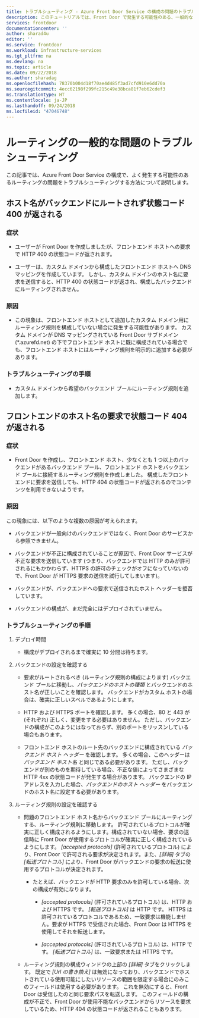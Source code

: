 ```yaml
---
title: トラブルシューティング - Azure Front Door Service の構成の問題のトラブルシューティング | Microsoft Docs
description: このチュートリアルでは、Front Door で発生する可能性のある、一般的な問題のいくつかを自己解決する方法を説明します。
services: frontdoor
documentationcenter: ''
author: sharad4u
editor: ''
ms.service: frontdoor
ms.workload: infrastructure-services
ms.tgt_pltfrm: na
ms.devlang: na
ms.topic: article
ms.date: 09/22/2018
ms.author: sharadag
ms.openlocfilehash: 78370b004d18f70ae4d485f3ad7cfd910e6dd70a
ms.sourcegitcommit: 4ecc62198f299fc215c49e38bca81f7eb62cdef3
ms.translationtype: HT
ms.contentlocale: ja-JP
ms.lasthandoff: 09/24/2018
ms.locfileid: "47046748"
---
```

# <a name="troubleshooting-common-routing-issues"></a>ルーティングの一般的な問題のトラブルシューティング
この記事では、Azure Front Door Service の構成で、よく発生する可能性のあるルーティングの問題をトラブルシューティングする方法について説明します。 

## <a name="hostname-not-routing-to-backend-and-returns-400-status-code"></a>ホスト名がバックエンドにルートされず状態コード 400 が返される


### <a name="symptom"></a>症状
- ユーザーが Front Door を作成しましたが、フロントエンド ホストへの要求で HTTP 400 の状態コードが返されます。

 - ユーザーは、カスタム ドメインから構成したフロントエンド ホストへ DNS マッピングを作成しています。 しかし、カスタム ドメインのホスト名に要求を送信すると、HTTP 400 の状態コードが返され、構成したバックエンドにルーティングされません。

### <a name="cause"></a>原因
- この現象は、フロントエンド ホストとして追加したカスタム ドメイン用にルーティング規則を構成していない場合に発生する可能性があります。 カスタム ドメインが DNS マッピングされている Front Door サブドメイン (*.azurefd.net) の下でフロントエンド ホストに既に構成されている場合でも、フロントエンド ホストにはルーティング規則を明示的に追加する必要があります。

### <a name="troubleshooting-steps"></a>トラブルシューティングの手順
- カスタム ドメインから希望のバックエンド プールにルーティング規則を追加します。

## <a name="request-to-frontend-hostname-returns-404-status-code"></a>フロントエンドのホスト名の要求で状態コード 404 が返される

### <a name="symptom"></a>症状
- Front Door を作成し、フロントエンド ホスト、少なくとも 1 つ以上のバックエンドがあるバックエンド プール、フロントエンド ホストをバックエンド プールに接続するルーティング規則を作成しました。 構成したフロントエンドに要求を送信しても、HTTP 404 の状態コードが返されるのでコンテンツを利用できないようです。

### <a name="cause"></a>原因
この現象には、以下のような複数の原因が考えられます。
 - バックエンドが一般向けのバックエンドではなく、Front Door のサービスから参照できません。

- バックエンドが不正に構成されていることが原因で、Front Door サービスが不正な要求を送信しています (つまり、バックエンドでは HTTP のみが許可されるにもかかわらず、HTTPS の許可のチェックがオフになっていないので、Front Door が HTTPS 要求の送信を試行してしまいます)。
- バックエンドが、バックエンドへの要求で送信されたホスト ヘッダーを拒否しています。
- バックエンドの構成が、まだ完全にはデプロイされていません。

### <a name="troubleshooting-steps"></a>トラブルシューティングの手順
1. デプロイ時間
    - 構成がデプロイされるまで確実に 10 分間は待ちます。

2. バックエンドの設定を確認する
     - 要求がルートされるべき (ルーティング規則の構成によります) バックエンド プールに移動し、_バックエンドのホストの種類_ とバックエンドのホスト名が正しいことを確認します。 バックエンドがカスタム ホストの場合は、確実に正しいスペルであるようにします。 

     - HTTP および HTTPS ポートを確認します。 多くの場合、80 と 443 が (それぞれ) 正しく、変更をする必要はありません。 ただし、バックエンドの構成がこのようにはなっておらず、別のポートをリッスンしている場合もあります。

    - フロントエンド ホストのルート先のバックエンドに構成されている _バックエンド ホスト ヘッダー_ を確認します。 多くの場合、このヘッダーは _バックエンド ホスト名_ と同じである必要があります。 ただし、バックエンドが別のものを期待している場合、不正な値によってさまざまな HTTP 4xx の状態コードが発生する場合があります。 バックエンドの IP アドレスを入力した場合、_バックエンドのホスト ヘッダー_ をバックエンドのホスト名に設定する必要があります。


3. ルーティング規則の設定を確認する
     - 問題のフロントエンド ホスト名からバックエンド プールにルーティングする、ルーティング規則に移動します。 許可されているプロトコルが確実に正しく構成されるようにします。構成されていない場合、要求の送信時に Front Door が使用するプロトコルが確実に正しく構成されているようにします。 _[accepted protocols]_ \(許可されているプロトコル\) により、Front Door で許可される要求が決定されます。また、_[詳細]_ タブの _[転送プロトコル]_ により、Front Door がバックエンドの要求の転送に使用するプロトコルが決定されます。
          - たとえば、バックエンドが HTTP 要求のみを許可している場合、次の構成が有効になります。
               - _[accepted protocols]_ \(許可されているプロトコル\) は、HTTP および HTTPS です。 _[転送プロトコル]_ は HTTP です。 HTTPS は許可されているプロトコルであるため、一致要求は機能しません。要求が HTTPS で受信された場合、Front Door は HTTPS を使用してそれを転送します。

               - _[accepted protocols]_ \(許可されているプロトコル\) は、HTTP です。 _[転送プロトコル]_ は、一致要求または HTTPS です。

   - ルーティング規則の構成ウィンドウの上部の _[詳細]_ タブをクリックします。 既定で _[Url の書き換え]_ は無効になっており、バックエンドでホストされている使用可能にしたいリソースの範囲を限定する場合にのみこのフィールドは使用する必要があります。 これを無効にすると、Front Door は受信したのと同じ要求パスを転送します。 このフィールドの構成が不正で、Front Door が使用不能なバックエンドからリソースを要求しているため、HTTP 404 の状態コードが返されることもあります。

